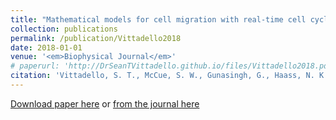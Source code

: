 ```yaml
---
title: "Mathematical models for cell migration with real-time cell cycle dynamics"
collection: publications
permalink: /publication/Vittadello2018
date: 2018-01-01
venue: '<em>Biophysical Journal</em>'
# paperurl: 'http://DrSeanTVittadello.github.io/files/Vittadello2018.pdf'
citation: 'Vittadello, S. T., McCue, S. W., Gunasingh, G., Haass, N. K., and Simpson, M. J. Mathematical models for cell migration with real-time cell cycle dynamics. <em>Biophysical Journal</em>, 2018, <strong>114</strong>, 1241-1253.'
---
```

[Download paper here](http://DrSeanTVittadello.github.io/files/Vittadello2018.pdf) or [from the journal here](https://www.cell.com/biophysj/fulltext/S0006-3495(18)30062-6)
